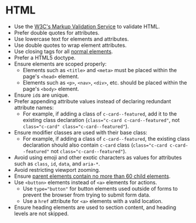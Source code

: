 # HTML

- Use the [W3C's Markup Validation Service][html-validator] to validate HTML.
- Prefer double quotes for attributes.
- Use lowercase text for elements and attributes.
- Use double quotes to wrap element attributes.
- Use closing tags for all [normal elements].
- Prefer a HTML5 doctype.
- Ensure elements are scoped properly:
  - Elements such as `<title>` and `<meta>` must be placed within the page's
    `<head>` element.
  - Elements such as `<p>`, `<nav>`, `<div>`, etc. should be placed within the
    page's `<body>` element.
- Ensure `id`s are unique.
- Prefer appending attribute values instead of declaring redundant attribute
  names:
  - For example, if adding a class of `c-card--featured`, add it to the existing
    class declaration (`class="c-card c-card--featured"`,
    not `class="c-card" class="c-card--featured"`).
- Ensure modifier classes are used with their base class:
  - For example, if adding a class of `c-card--featured`, the existing class
    declaration should also contain `c-card` class
    (`class="c-card c-card--featured"` not `class="c-card--featured"`).
- Avoid using emoji and other exotic characters as values for attributes such as
  `class`, `id`, `data`, and `aria-*`.
- Avoid restricting viewport zooming.
- Ensure [parent elements contain no more than 60 child elements].
- Use `<button>` elements instead of `<a>` elements for actions.
  - Use `type="button"` for button elements used outside of forms to prevent the
    browser from trying to submit form data.
  - Use a `href` attribute for `<a>` elements with a valid location.
- Ensure heading elements are used to section content, and heading levels are
  not skipped.

[html-validator]: https://validator.w3.org/
[normal elements]: https://html.spec.whatwg.org/multipage/syntax.html#normal-elements
[parent elements contain no more than 60 child elements]: https://developers.google.com/web/tools/lighthouse/audits/dom-size
